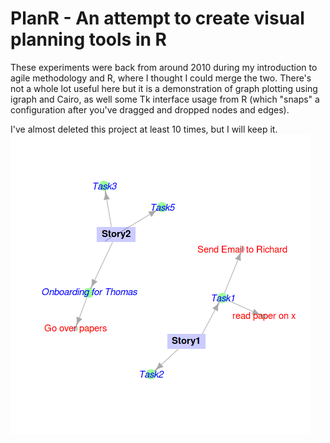PlanR - An attempt to create visual planning tools in R
=======================================================

These experiments were back from around 2010 during my introduction
to agile methodology and R, where I thought I could merge the two.
There's not a whole lot useful here but it is a demonstration of
graph plotting using igraph and Cairo, as well some Tk interface
usage from R (which "snaps" a configuration after you've dragged
and dropped nodes and edges).

I've almost deleted this project at least 10 times, but I will
keep it.
![Planning](ToDoGraph.png)

